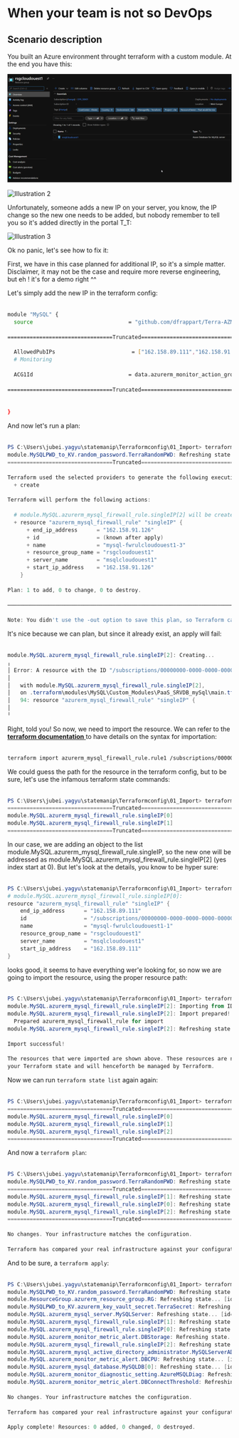 # When your team is not so DevOps

## Scenario description

You built an Azure environment throught terraform with a custom module.
At the end you have this: 

![Illustration 1](./Img/import001.png)  


![Illustration 2](./Img/import02.png)  
  

Unfortunately, someone adds a new IP on your server, you know, the IP change so the new one needs to be added, but nobody remember to tell you so it's added directly in the portal T_T:

![Illustration 3](./Img/import03.png)  

Ok no panic, let's see how to fix it: 

First, we have in this case planned for additional IP, so it's a simple matter.
Disclaimer, it may not be the case and require more reverse engineering, but eh ! it's for a demo right ^^

Let's simply add the new IP in the terraform config:

```bash

module "MySQL" {
  source                              = "github.com/dfrappart/Terra-AZModuletest//Custom_Modules//PaaS_SRVDB_mySql"

=================================Truncated=================================
  
  AllowedPubIPs                        = ["162.158.89.111","162.158.91.125","162.158.91.126"]
  # Monitoring

  ACG1Id                              = data.azurerm_monitor_action_group.SubACG.id

=================================Truncated=================================


}

```

And now let's run a plan: 

```powershell

PS C:\Users\jubei.yagyu\statemanip\Terraformconfig\01_Import> terraform plan 
module.MySQLPWD_to_KV.random_password.TerraRandomPWD: Refreshing state... [id=none]
=================================Truncated=================================

Terraform used the selected providers to generate the following execution plan. Resource actions are indicated with the following symbols:
  + create

Terraform will perform the following actions:

  # module.MySQL.azurerm_mysql_firewall_rule.singleIP[2] will be created
  + resource "azurerm_mysql_firewall_rule" "singleIP" {
      + end_ip_address      = "162.158.91.126"
      + id                  = (known after apply)
      + name                = "mysql-fwrulcloudouest1-3"
      + resource_group_name = "rsgcloudouest1"
      + server_name         = "msqlcloudouest1"
      + start_ip_address    = "162.158.91.126"
    }

Plan: 1 to add, 0 to change, 0 to destroy.

───────────────────────────────────────────────────────────────────────────────────────────────────────────────────

Note: You didn't use the -out option to save this plan, so Terraform can't guarantee to take exactly these actions if you run "terraform apply" now.

```

It's nice because we can plan, but since it already exist, an apply will fail:

```powershell

module.MySQL.azurerm_mysql_firewall_rule.singleIP[2]: Creating...
╷
│ Error: A resource with the ID "/subscriptions/00000000-0000-0000-0000-000000000000/resourceGroups/rsgcloudouest1/providers/Microsoft.DBforMySQL/servers/msqlcloudouest1/firewallRules/mysql-fwrulcloudouest1-3" already exists - to be managed via Terraform this resource needs to be imported into the State. Please see the resource documentation for "azurerm_mysql_firewall_rule" for more information.
│
│   with module.MySQL.azurerm_mysql_firewall_rule.singleIP[2],
│   on .terraform\modules\MySQL\Custom_Modules\PaaS_SRVDB_mySql\main.tf line 94, in resource "azurerm_mysql_firewall_rule" "singleIP":
│   94: resource "azurerm_mysql_firewall_rule" "singleIP" {
│
╵

```

Right, told you!
So now, we need to import the resource.
We can refer to the <a href="https://registry.terraform.io/providers/hashicorp/azurerm/latest/docs/resources/mysql_firewall_rule" target="_blank"> **terraform documentation** </a> to have details on the syntax for importation:

```bash

terraform import azurerm_mysql_firewall_rule.rule1 /subscriptions/00000000-0000-0000-0000-000000000000/resourceGroups/mygroup1/providers/Microsoft.DBforMySQL/servers/server1/firewallRules/rule1

```

We could guess the path for the resource in the terraform config, but to be sure, let's use the infamous terraform state commands:

```powershell

PS C:\Users\jubei.yagyu\statemanip\Terraformconfig\01_Import> terraform state list
=================================Truncated=================================
module.MySQL.azurerm_mysql_firewall_rule.singleIP[0]
module.MySQL.azurerm_mysql_firewall_rule.singleIP[1]
=================================Truncated=================================

```

In our case, we are adding an object to the list module.MySQL.azurerm_mysql_firewall_rule.singleIP, so the new one will be addressed as module.MySQL.azurerm_mysql_firewall_rule.singleIP[2] (yes index start at 0).
But let's look at the details, you know to be hyper sure:

```powershell

PS C:\Users\jubei.yagyu\statemanip\Terraformconfig\01_Import> terraform state show module.MySQL.azurerm_mysql_firewall_rule.singleIP[0]
# module.MySQL.azurerm_mysql_firewall_rule.singleIP[0]:
resource "azurerm_mysql_firewall_rule" "singleIP" {
    end_ip_address      = "162.158.89.111"
    id                  = "/subscriptions/00000000-0000-0000-0000-000000000000/resourceGroups/rsgcloudouest1/providers/Microsoft.DBforMySQL/servers/msqlcloudouest1/firewallRules/mysql-fwrulcloudouest1-1"
    name                = "mysql-fwrulcloudouest1-1"
    resource_group_name = "rsgcloudouest1"
    server_name         = "msqlcloudouest1"
    start_ip_address    = "162.158.89.111"
}

```

looks good, it seems to have everything wer'e looking for, so now we are going to import the resource, using the proper resource path:

```powershell

PS C:\Users\jubei.yagyu\statemanip\Terraformconfig\01_Import> terraform import module.MySQL.azurerm_mysql_firewall_rule.singleIP[2] "/subscriptions/00000000-0000-0000-0000-000000000000/resourceGroups/rsgcloudouest1/providers/Microsoft.DBforMySQL/servers/msqlcloudouest1/firewallRules/mysql-fwrulcloudouest1-3"
module.MySQL.azurerm_mysql_firewall_rule.singleIP[2]: Importing from ID "/subscriptions/00000000-0000-0000-0000-000000000000/resourceGroups/rsgcloudouest1/providers/Microsoft.DBforMySQL/servers/msqlcloudouest1/firewallRules/mysql-fwrulcloudouest1-3"...
module.MySQL.azurerm_mysql_firewall_rule.singleIP[2]: Import prepared!
  Prepared azurerm_mysql_firewall_rule for import
module.MySQL.azurerm_mysql_firewall_rule.singleIP[2]: Refreshing state... [id=/subscriptions/00000000-0000-0000-0000-000000000000/resourceGroups/rsgcloudouest1/providers/Microsoft.DBforMySQL/servers/msqlcloudouest1/firewallRules/mysql-fwrulcloudouest1-3]

Import successful!

The resources that were imported are shown above. These resources are now in
your Terraform state and will henceforth be managed by Terraform.

```

Now we can run `terraform state list` again again: 

```powershell

PS C:\Users\jubei.yagyu\statemanip\Terraformconfig\01_Import> terraform state list
=================================Truncated=================================
module.MySQL.azurerm_mysql_firewall_rule.singleIP[0]
module.MySQL.azurerm_mysql_firewall_rule.singleIP[1]
module.MySQL.azurerm_mysql_firewall_rule.singleIP[2]
=================================Truncated=================================

```


And now a `terraform plan`: 

```powershell

PS C:\Users\jubei.yagyu\statemanip\Terraformconfig\01_Import> terraform plan      
module.MySQLPWD_to_KV.random_password.TerraRandomPWD: Refreshing state... [id=none]
=================================Truncated=================================
module.MySQL.azurerm_mysql_firewall_rule.singleIP[1]: Refreshing state... [id=/subscriptions/00000000-0000-0000-0000-000000000000/resourceGroups/rsgcloudouest1/providers/Microsoft.DBforMySQL/servers/msqlcloudouest1/firewallRules/mysql-fwrulcloudouest1-2]
module.MySQL.azurerm_mysql_firewall_rule.singleIP[0]: Refreshing state... [id=/subscriptions/00000000-0000-0000-0000-000000000000/resourceGroups/rsgcloudouest1/providers/Microsoft.DBforMySQL/servers/msqlcloudouest1/firewallRules/mysql-fwrulcloudouest1-1]
module.MySQL.azurerm_mysql_firewall_rule.singleIP[2]: Refreshing state... [id=/subscriptions/00000000-0000-0000-0000-000000000000/resourceGroups/rsgcloudouest1/providers/Microsoft.DBforMySQL/servers/msqlcloudouest1/firewallRules/mysql-fwrulcloudouest1-3]
=================================Truncated=================================

No changes. Your infrastructure matches the configuration.

Terraform has compared your real infrastructure against your configuration and found no differences, so no changes are needed.

```

And to be sure, a `terraform apply`: 

```powershell

PS C:\Users\jubei.yagyu\statemanip\Terraformconfig\01_Import> terraform apply
module.MySQLPWD_to_KV.random_password.TerraRandomPWD: Refreshing state... [id=none]
module.ResourceGroup.azurerm_resource_group.RG: Refreshing state... [id=/subscriptions/00000000-0000-0000-0000-000000000000/resourceGroups/rsgcloudouest1]
module.MySQLPWD_to_KV.azurerm_key_vault_secret.TerraSecret: Refreshing state... [id=https://akvjun15.vault.azure.net/secrets/kvs-sql/41d1a1f76b8a4a71ab186b8f2bc25b82]
module.MySQL.azurerm_mysql_server.MySQLServer: Refreshing state... [id=/subscriptions/00000000-0000-0000-0000-000000000000/resourceGroups/rsgcloudouest1/providers/Microsoft.DBforMySQL/servers/msqlcloudouest1]
module.MySQL.azurerm_mysql_firewall_rule.singleIP[1]: Refreshing state... [id=/subscriptions/00000000-0000-0000-0000-000000000000/resourceGroups/rsgcloudouest1/providers/Microsoft.DBforMySQL/servers/msqlcloudouest1/firewallRules/mysql-fwrulcloudouest1-2]
module.MySQL.azurerm_mysql_firewall_rule.singleIP[0]: Refreshing state... [id=/subscriptions/00000000-0000-0000-0000-000000000000/resourceGroups/rsgcloudouest1/providers/Microsoft.DBforMySQL/servers/msqlcloudouest1/firewallRules/mysql-fwrulcloudouest1-1]
module.MySQL.azurerm_monitor_metric_alert.DBStorage: Refreshing state... [id=/subscriptions/00000000-0000-0000-0000-000000000000/resourceGroups/rsgcloudouest1/providers/Microsoft.Insights/metricAlerts/malt-DBStorageThreshold-msqlcloudouest1]
module.MySQL.azurerm_mysql_firewall_rule.singleIP[2]: Refreshing state... [id=/subscriptions/00000000-0000-0000-0000-000000000000/resourceGroups/rsgcloudouest1/providers/Microsoft.DBforMySQL/servers/msqlcloudouest1/firewallRules/mysql-fwrulcloudouest1-3]
module.MySQL.azurerm_mysql_active_directory_administrator.MySQLServerADAdmin: Refreshing state... [id=/subscriptions/00000000-0000-0000-0000-000000000000/resourceGroups/rsgcloudouest1/providers/Microsoft.DBforMySQL/servers/msqlcloudouest1/administrators/activeDirectory]
module.MySQL.azurerm_monitor_metric_alert.DBCPU: Refreshing state... [id=/subscriptions/00000000-0000-0000-0000-000000000000/resourceGroups/rsgcloudouest1/providers/Microsoft.Insights/metricAlerts/malt-DBDBCPUThreshold-msqlcloudouest1-DBDBCPUThreshold]
module.MySQL.azurerm_mysql_database.MySQLDB[0]: Refreshing state... [id=/subscriptions/00000000-0000-0000-0000-000000000000/resourceGroups/rsgcloudouest1/providers/Microsoft.DBforMySQL/servers/msqlcloudouest1/databases/mysql-dbcloudouest1-defaultdbrws]
module.MySQL.azurerm_monitor_diagnostic_setting.AzureMSQLDiag: Refreshing state... [id=/subscriptions/00000000-0000-0000-0000-000000000000/resourceGroups/rsgcloudouest1/providers/Microsoft.DBforMySQL/servers/msqlcloudouest1|diag-msqlcloudouest1]
module.MySQL.azurerm_monitor_metric_alert.DBConnectThreshold: Refreshing state... [id=/subscriptions/00000000-0000-0000-0000-000000000000/resourceGroups/rsgcloudouest1/providers/Microsoft.Insights/metricAlerts/malt-DBConnectThreshold-msqlcloudouest1]

No changes. Your infrastructure matches the configuration.

Terraform has compared your real infrastructure against your configuration and found no differences, so no changes are needed.

Apply complete! Resources: 0 added, 0 changed, 0 destroyed.

```